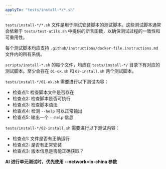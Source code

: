 ```yaml
---
applyTo: "tests/install-*/*.sh"
---
```


`tests/install-*/*.sh` 文件是用于测试安装脚本的测试脚本。这些测试脚本通常会依赖于 `tests/test-utils.sh` 中提供的断言函数，以确保测试过程的一致性和可重用性。

每个测试脚本均应支持 `.github/instructions/docker-file.instructions.md` 文件内的所有系统。

`scripts/install-*.sh` 的每个文件，均应在 `tests/install-*/` 目录下有对应的测试脚本。至少会存在 `01-ok.sh` 和 `02-install.sh` 两个测试脚本。

`tests/install-*/01-ok.sh` 需要进行以下测试内容：

- 检查点1: 检查脚本文件是否存在
- 检查点2: 检查脚本是否可执行
- 检查点3: 检查脚本语法
- 检查点4: 检测 `--help` 可以正常输出
- 检查点5: 输出一个 `--help` 信息

`tests/install-*/02-install.sh` 需要进行以下测试内容：

- 检查点1: 文件是否有正确运行
- 检查点2: 是否有正常安装
- 检查点3: 版本信息是否能正确获取？

**AI 进行单元测试时，优先使用 --network=in-china 参数**